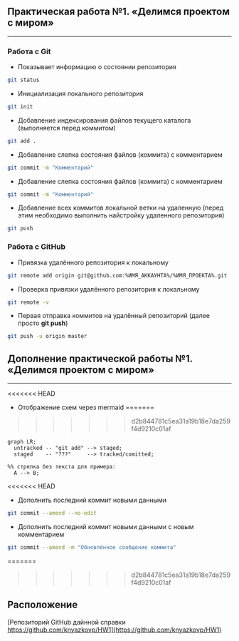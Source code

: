## Практическая работа №1. «Делимся проектом с миром»
------

### Работа с Git
* Показывает информацию о состоянии репозитория
```sh
git status
```
* Инициализация локального репозитория
```sh
git init
```
* Добавление индексирования файлов текущего каталога (выполняется перед коммитом)
```sh
git add .
```
* Добавление слепка состояния файлов (коммита) с комментарием
```sh
git commit -m "Комментарий"
```
* Добавление слепка состояния файлов (коммита) с комментарием
```sh
git commit -m "Комментарий"
```
* Добавление всех коммитов локальной ветки на удаленную (перед этим необходимо выполнить найстройку удаленного репозитория)
```sh
git push
```
### Работа с GitHub
* Привязка удалённого репозитория к локальному
```sh
git remote add origin git@github.com:%ИМЯ_АККАУНТА%/%ИМЯ_ПРОЕКТА%.git
```
* Проверка привязки удалённого репозитория к локальному
```sh
git remote -v
```
* Первая отправка коммитов на удалённый репозиторий (далее просто **git push**)
```sh
git push -u origin master
```

## Дополнение практической работы №1. «Делимся проектом с миром»
------
<<<<<<< HEAD
* Отображение схем через mermaid
=======
>>>>>>> d2b844781c5ea31a19b18e7da259f4d9210c01af

```mermaid
graph LR;
  untracked -- "git add" --> staged;
  staged    -- "???"     --> tracked/comitted;

%% стрелка без текста для примера: 
  A --> B;
```

<<<<<<< HEAD
* Дополнить последний коммит новыми данными
```sh
git commit --amend --no-edit
```

* Дополнить последний коммит новыми данными с новым комментарием
```sh
git commit --amend -m "Обновлённое сообщение коммита"
```

=======
>>>>>>> d2b844781c5ea31a19b18e7da259f4d9210c01af
## Расположение
 [Репозиторий GitHub дайнной справки https://github.com/knyazkovp/HW1](https://github.com/knyazkovp/HW1) 
